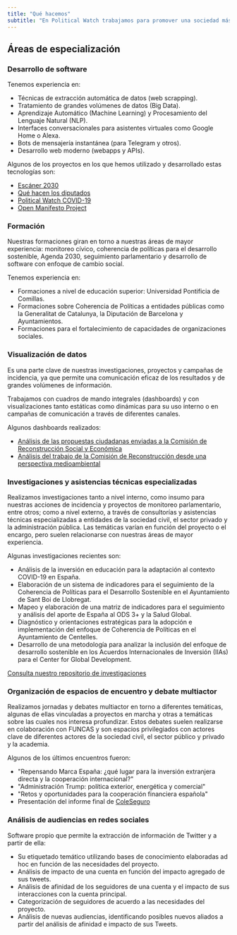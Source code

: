 ```yaml
---
title: "Qué hacemos"
subtitle: "En Political Watch trabajamos para promover una sociedad más justa y sostenible, y lo hacemos desde la investigación, el desarrollo de tecnologías y el acompañamiento a empresas, administraciones públicas y organizaciones en sus procesos de innovación y transformación para cumplir con los compromisos de la Agenda 2030."
---
```


<lines-of-work hide-title></lines-of-work>

<md-content>

## Áreas de especialización

### Desarrollo de software

Tenemos experiencia en:

- Técnicas de extracción automática de datos (web scrapping).
- Tratamiento de grandes volúmenes de datos (Big Data).
- Aprendizaje Automático (Machine Learning) y Procesamiento del Lenguaje Natural (NLP).
- Interfaces conversacionales para asistentes virtuales como Google Home o Alexa.
- Bots de mensajería instantánea (para Telegram y otros).
- Desarrollo web moderno (webapps y APIs).

Algunos de los proyectos en los que hemos utilizado y desarrollado estas tecnologías son:

- [Escáner 2030](https://escaner2030.es/)
- [Qué hacen los diputados](https://quehacenlosdiputados.es)
- [Political Watch COVID-19](https://politicalwatch.es/blog/un-ano-covidwatch/)
- [Open Manifesto Project](https://app.openmanifestoproject.org/)

### Formación

Nuestras formaciones giran en torno a nuestras áreas de mayor experiencia: monitoreo cívico, coherencia de políticas para el desarrollo sostenible, Agenda 2030, seguimiento parlamentario y desarrollo de software con enfoque de cambio social.

Tenemos experiencia en:

- Formaciones a nivel de educación superior: Universidad Pontificia de Comillas.
- Formaciones sobre Coherencia de Políticas a entidades públicas como la Generalitat de Catalunya, la Diputación de Barcelona y Ayuntamientos.
- Formaciones para el fortalecimiento de capacidades de organizaciones sociales.

### Visualización de datos

Es una parte clave de nuestras investigaciones, proyectos y campañas de incidencia, ya que permite una comunicación eficaz de los resultados y de grandes volúmenes de información.

Trabajamos con cuadros de mando integrales (dashboards) y con visualizaciones tanto estáticas como dinámicas para su uso interno o en campañas de comunicación a través de diferentes canales.

Algunos dashboards realizados:

- [Análisis de las propuestas ciudadanas enviadas a la Comisión de Reconstrucción Social y Económica](https://datastudio.google.com/u/0/reporting/1EAxsZQY5BSQJn9K-jnplJbtfD9O8AERe/page/yBJUB)
- [Análisis del trabajo de la Comisión de Reconstrucción desde una perspectiva medioambiental](https://datastudio.google.com/u/0/reporting/1-NsNGyyBkau-5SMJ9EG7gxqYg33fnCpT/page/y18WB)

### Investigaciones y asistencias técnicas especializadas

Realizamos investigaciones tanto a nivel interno, como insumo para nuestras acciones de incidencia y proyectos de monitoreo parlamentario, entre otros; como a nivel externo, a través de consultorías y asistencias técnicas especializadas a entidades de la sociedad civil, el sector privado y la administración pública. Las temáticas varían en función del proyecto o el encargo, pero suelen relacionarse con nuestras áreas de mayor experiencia.

Algunas investigaciones recientes son:

- Análisis de la inversión en educación para la adaptación al contexto COVID-19 en España.
- Elaboración de un sistema de indicadores para el seguimiento de la Coherencia de Políticas para el Desarrollo Sostenible en el Ayuntamiento de Sant Boi de Llobregat.
- Mapeo y elaboración de una matriz de indicadores para el seguimiento y análisis del aporte de España al ODS 3+ y la Salud Global.
- Diagnóstico y orientaciones estratégicas para la adopción e implementación del enfoque de Coherencia de Políticas en el Ayuntamiento de Centelles.
- Desarrollo de una metodología para analizar la inclusión del enfoque de desarrollo sostenible en los Acuerdos Internacionales de Inversión (IIAs) para el Center for Global Development.

<a href="/investigaciones" class="c-button c-button--outline">Consulta nuestro repositorio de investigaciones</a>

### Organización de espacios de encuentro y debate multiactor

Realizamos jornadas y debates multiactor en torno a diferentes temáticas, algunas de ellas vinculadas a proyectos en marcha y otras a temáticas sobre las cuales nos interesa profundizar. Estos debates suelen realizarse en colaboración con FUNCAS y son espacios privilegiados con actores clave de diferentes actores de la sociedad civil, el sector público y privado y la academia.

Algunos de los últimos encuentros fueron:

- "Repensando Marca España: ¿qué lugar para la inversión extranjera directa y la cooperación internacional?"
- "Administración Trump: política exterior, energética y comercial"
- "Retos y oportunidades para la cooperación financiera española"
- Presentación del informe final de [ColeSeguro](https://coleseguro.es)

### Análisis de audiencias en redes sociales

Software propio que permite la extracción de información de Twitter y a partir de ella:

- Su etiquetado temático utilizando bases de conocimiento elaboradas ad hoc en función de las necesidades del proyecto.
- Análisis de impacto de una cuenta en función del impacto agregado de sus tweets.
- Análisis de afinidad de los seguidores de una cuenta y el impacto de sus interacciones con la cuenta principal.
- Categorización de seguidores de acuerdo a las necesidades del proyecto.
- Análisis de nuevas audiencias, identificando posibles nuevos aliados a partir del análisis de afinidad e impacto de sus Tweets.

<md-content>
